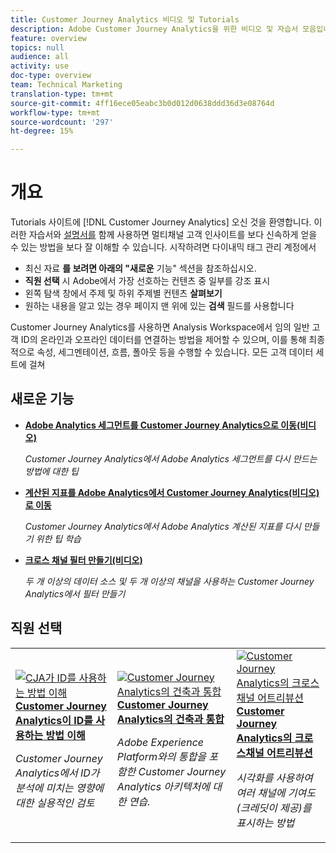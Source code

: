```yaml
---
title: Customer Journey Analytics 비디오 및 Tutorials
description: Adobe Customer Journey Analytics을 위한 비디오 및 자습서 모음입니다.
feature: overview
topics: null
audience: all
activity: use
doc-type: overview
team: Technical Marketing
translation-type: tm+mt
source-git-commit: 4ff16ece05eabc3b0d012d0638ddd36d3e08764d
workflow-type: tm+mt
source-wordcount: '297'
ht-degree: 15%

---
```



# 개요

Tutorials 사이트에 [!DNL Customer Journey Analytics] 오신 것을 환영합니다.  이러한 자습서와 [설명서를](https://docs.adobe.com/content/help/ko-KR/analytics-platform/using/cja-landing.html) 함께 사용하면 멀티채널 고객 인사이트를 보다 신속하게 얻을 수 있는 방법을 보다 잘 이해할 수 있습니다.  시작하려면 다이내믹 태그 관리 계정에서

* 최신 자료 **를 보려면 아래의 &quot;새로운** 기능&quot; 섹션을 참조하십시오.
* **직원 선택** 시 Adobe에서 가장 선호하는 컨텐츠 중 일부를 강조 표시
* 왼쪽 탐색 창에서 주제 및 하위 주제별 컨텐츠 **살펴보기**
* 원하는 내용을 알고 있는 경우 페이지 맨 위에 있는 **검색** 필드를 사용합니다

Customer Journey Analytics를 사용하면 Analysis Workspace에서 임의 일반 고객 ID의 온라인과 오프라인 데이터를 연결하는 방법을 제어할 수 있으며, 이를 통해 최종적으로 속성, 세그멘테이션, 흐름, 폴아웃 등을 수행할 수 있습니다. 모든 고객 데이터 세트에 걸쳐

## 새로운 기능

* **[Adobe Analytics 세그먼트를 Customer Journey Analytics으로 이동(비디오)](/help/moving-adobe-analytics-segments-to-customer-journey-analytics.md)**

   *Customer Journey Analytics에서 Adobe Analytics 세그먼트를 다시 만드는 방법에 대한 팁*

* **[계산된 지표를 Adobe Analytics에서 Customer Journey Analytics(비디오)로 이동](/help/moving-your-calculated-metrics-from-adobe-analytics-to-customer-journey-analytics.md)**

   *Customer Journey Analytics에서 Adobe Analytics 계산된 지표를 다시 만들기 위한 팁 학습*

* **[크로스 채널 필터 만들기(비디오)](/help/creating-cross-channel-filters-in-customer-journey-analytics.md)**

   *두 개 이상의 데이터 소스 및 두 개 이상의 채널을 사용하는 Customer Journey Analytics에서 필터 만들기*

## 직원 선택

<table>
<tr>
  <td>
    <a href="/help/understanding-how-customer-journey-analytics-uses-identity.md">
      <img alt="CJA가 ID를 사용하는 방법 이해" src="assets/30750.jpg" />
    </a>
    <div>
      <a href="/help/understanding-how-customer-journey-analytics-uses-identity.md">
    <strong>Customer Journey Analytics이 ID를 사용하는 방법 이해</strong>
    </a>
    </div>
    <p>
    <em>Customer Journey Analytics에서 ID가 분석에 미치는 영향에 대한 실용적인 검토</em>
    <p>
  </td>
   <td>
    <a href="/help/architecture-and-integrations-of-cja.md">
      <img alt="Customer Journey Analytics의 건축과 통합" src="assets/32483.jpg" />
    </a>
    <div>
      <a href="/help/architecture-and-integrations-of-cja.md">
    <strong>Customer Journey Analytics의 건축과 통합</strong>
    </a>
    </div>
    <p>
    <em>Adobe Experience Platform와의 통합을 포함한 Customer Journey Analytics 아키텍처에 대한 연습.</em>
    <p>
  </td>
  <td>
    <a href="/help/cross-channel-attribution-in-customer-journey-analytics.md">
      <img alt="Customer Journey Analytics의 크로스채널 어트리뷰션" src="assets/31772.jpg" />
    </a>
    <div>
      <a href="/help/cross-channel-attribution-in-customer-journey-analytics.md">
    <strong>Customer Journey Analytics의 크로스채널 어트리뷰션</strong>
    </a>
    </div>
    <p>
    <em>시각화를 사용하여 여러 채널에 기여도(크레딧이 제공)를 표시하는 방법</em>
    <p>
  </td>
</tr>
</table>
